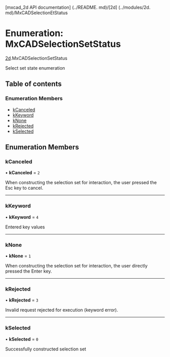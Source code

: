 [mxcad_2d API documentation] (../README. md)/[2d] (../modules/2d. md)/MxCADSelectionEtStatus

# Enumeration: MxCADSelectionSetStatus

[2d](../modules/2d.md).MxCADSelectionSetStatus

Select set state enumeration

## Table of contents

### Enumeration Members

- [kCanceled](2d.MxCADSelectionSetStatus.md#kcanceled)
- [kKeyword](2d.MxCADSelectionSetStatus.md#kkeyword)
- [kNone](2d.MxCADSelectionSetStatus.md#knone)
- [kRejected](2d.MxCADSelectionSetStatus.md#krejected)
- [kSelected](2d.MxCADSelectionSetStatus.md#kselected)

## Enumeration Members

### kCanceled

• **kCanceled** = ``2``

When constructing the selection set for interaction, the user pressed the Esc key to cancel.

___

### kKeyword

• **kKeyword** = ``4``

Entered key values

___

### kNone

• **kNone** = ``1``

When constructing the selection set for interaction, the user directly pressed the Enter key.

___

### kRejected

• **kRejected** = ``3``

Invalid request rejected for execution (keyword error).

___

### kSelected

• **kSelected** = ``0``

Successfully constructed selection set
